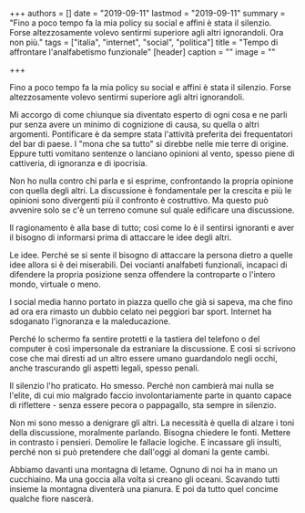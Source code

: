 +++
authors = []
date = "2019-09-11"
lastmod = "2019-09-11"
summary = "Fino a poco tempo fa la mia policy su social e affini è stata il silenzio.<br>Forse altezzosamente volevo sentirmi superiore agli altri ignorandoli. Ora non più."
tags = ["italia", "internet", "social", "politica"]
title = "Tempo di affrontare l'analfabetismo funzionale"
[header]
caption = ""
image = ""

+++

Fino a poco tempo fa la mia policy su social e affini è stata il silenzio. Forse altezzosamente volevo sentirmi superiore agli altri ignorandoli.

Mi accorgo di come chiunque sia diventato esperto di ogni cosa e ne parli pur senza avere un minimo di cognizione di causa, su quella o altri argomenti.
Pontificare è da sempre stata l'attività preferita dei frequentatori del bar di paese. I "mona che sa tutto" si direbbe nelle mie terre di origine.
Eppure tutti vomitano sentenze o lanciano opinioni al vento, spesso piene di cattiveria, di ignoranza e di ipocrisia.

Non ho nulla contro chi parla e si esprime, confrontando la propria opinione con quella degli altri. La discussione è fondamentale per la crescita e più le opinioni sono divergenti più il confronto è costruttivo. Ma questo può avvenire solo se c'è un terreno comune sul quale edificare una discussione.

Il ragionamento è alla base di tutto; così come lo è il sentirsi ignoranti e aver il bisogno di informarsi prima di attaccare le idee degli altri.

Le idee. Perché se si sente il bisogno di attaccare la persona dietro a quelle idee allora si è dei miserabili. Dei vocianti analfabeti funzionali, incapaci di difendere la propria posizione senza offendere la controparte o l'intero mondo, virtuale o meno.

I social media hanno portato in piazza quello che già si sapeva, ma che fino ad ora era rimasto un dubbio celato nei peggiori bar sport. Internet ha sdoganato l'ignoranza e la maleducazione.

Perché lo schermo fa sentire protetti e la tastiera del telefono o del computer è così impersonale da estraniare la discussione. E così si scrivono cose che mai diresti ad un altro essere umano guardandolo negli occhi, anche trascurando gli aspetti legali, spesso penali.

Il silenzio l'ho praticato. Ho smesso. Perché non cambierà mai nulla se l'elite, di cui mio malgrado faccio involontariamente parte in quanto capace di riflettere - senza essere pecora o pappagallo, sta sempre in silenzio.

Non mi sono messo a denigrare gli altri. La necessità è quella di alzare i toni della discussione, moralmente parlando.
Bisogna chiedere le fonti. Mettere in contrasto i pensieri. Demolire le fallacie logiche. E incassare gli insulti, perché non si può pretendere che dall'oggi al domani la gente cambi.

Abbiamo davanti una montagna di letame. Ognuno di noi ha in mano un cucchiaino. Ma una goccia alla volta si creano gli oceani. Scavando tutti insieme la montagna diventerà una pianura. E poi da tutto quel concime qualche fiore nascerà.
